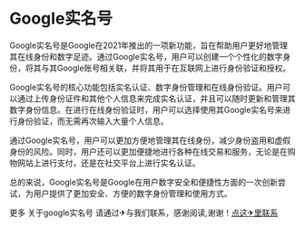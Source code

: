 # Google实名号

Google实名号是Google在2021年推出的一项新功能，旨在帮助用户更好地管理其在线身份和数字足迹。通过Google实名号，用户可以创建一个个性化的数字身份，将其与其Google账号相关联，并将其用于在互联网上进行身份验证和授权。

Google实名号的核心功能包括实名认证、数字身份管理和在线身份验证。用户可以通过上传身份证件和其他个人信息来完成实名认证，并且可以随时更新和管理其数字身份信息。在进行在线身份验证时，用户可以选择使用其Google实名号来进行身份验证，而无需再次输入大量个人信息。

通过Google实名号，用户可以更加方便地管理其在线身份，减少身份盗用和虚假身份的风险。同时，用户还可以更加便捷地进行各种在线交易和服务，无论是在购物网站上进行支付，还是在社交平台上进行实名认证。

总的来说，Google实名号是Google在用户数字安全和便捷性方面的一次创新尝试，为用户提供了更加安全、方便的数字身份管理和使用方式。

更多 关于google实名号 请通过✈与我们联系，感谢阅读,谢谢！[点这✈里联系](https://abc.k02.cc)